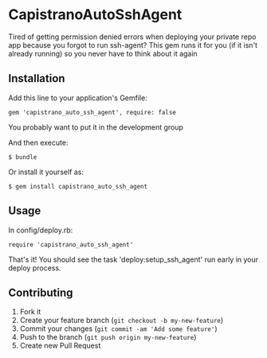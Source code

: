 # CapistranoAutoSshAgent

Tired of getting permission denied errors when deploying your private repo app because you forgot to run ssh-agent?
This gem runs it for you (if it isn't already running) so you never have to think about it again

## Installation

Add this line to your application's Gemfile:

    gem 'capistrano_auto_ssh_agent', require: false

You probably want to put it in the development group

And then execute:

    $ bundle

Or install it yourself as:

    $ gem install capistrano_auto_ssh_agent

## Usage

In config/deploy.rb:

    require 'capistrano_auto_ssh_agent'

That's it! You should see the task 'deploy:setup\_ssh\_agent' run early in your deploy process.


## Contributing

1. Fork it
2. Create your feature branch (`git checkout -b my-new-feature`)
3. Commit your changes (`git commit -am 'Add some feature'`)
4. Push to the branch (`git push origin my-new-feature`)
5. Create new Pull Request
